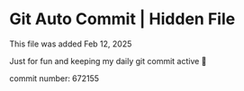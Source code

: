 # Git Auto Commit | Hidden File

This file was added Feb 12, 2025

Just for fun and keeping my daily git commit active 🤪

commit number: 672155
